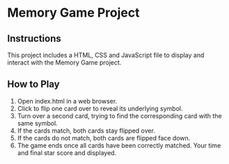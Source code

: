 # Memory Game Project

## Instructions

This project includes a HTML, CSS and JavaScript file to display and interact with the Memory Game project.

## How to Play

1. Open index.html in a web browser.
1. Click to flip one card over to reveal its underlying symbol.
1. Turn over a second card, trying to find the corresponding card with the same symbol.
1. If the cards match, both cards stay flipped over.
1. If the cards do not match, both cards are flipped face down.
1. The game ends once all cards have been correctly matched. Your time and final star score and displayed.
